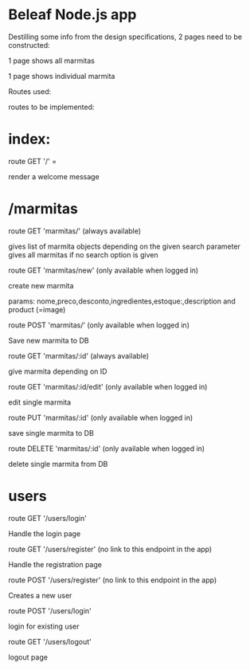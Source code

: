 # Beleaf Node.js app

Destilling some info from the design specifications, 2 pages need to be constructed:

  1 page shows all marmitas

  1 page shows individual marmita

Routes used:


routes to be implemented:

# index:

route GET '/' =

  render a welcome message

# /marmitas

route GET 'marmitas/' (always available)

  gives list of marmita objects depending on the given search parameter
  gives all marmitas if no search option is given

route GET 'marmitas/new' (only available when logged in)

  create new marmita

  params:
      nome,preco,desconto,ingredientes,estoque:,description
      and
      product (=image)

route POST 'marmitas/' (only available when logged in)

  Save new marmita to DB

route GET 'marmitas/:id' (always available)

  give marmita depending on ID

route GET 'marmitas/:id/edit' (only available when logged in)

  edit single marmita

route PUT 'marmitas/:id' (only available when logged in)

  save single marmita to DB

route DELETE 'marmitas/:id' (only available when logged in)

  delete single marmita from DB

# users

route GET '/users/login'

  Handle the login page

route GET '/users/register' (no link to this endpoint in the app)

  Handle the registration page

route POST '/users/register' (no link to this endpoint in the app)

  Creates a new user

route POST '/users/login'

  login for existing user

route GET '/users/logout'

  logout page
